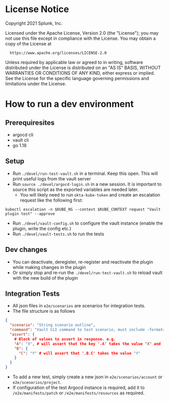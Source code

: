 # License Notice

Copyright 2021 Splunk, Inc.

Licensed under the Apache License, Version 2.0 (the "License");
you may not use this file except in compliance with the License.
You may obtain a copy of the License at

      https://www.apache.org/licenses/LICENSE-2.0

Unless required by applicable law or agreed to in writing, software
distributed under the License is distributed on an "AS IS" BASIS,
WITHOUT WARRANTIES OR CONDITIONS OF ANY KIND, either express or implied. 
See the License for the specific language governing permissions and
limitations under the License.

# How to run a dev environment

## Prerequiresites

- argocd cli
- vault cli
- go 1.18

## Setup

- Run `./devel/run-test-vault.sh` in a terminal. Keep this open. This will print useful logs from the vault server
- Run `source ./devel/argocd-login.sh` in a new session. It is important to source this script as the exported variables are needed later.
  - You will likely need to run `okta-kube-token` and create an escalation request like the following first:
```
kubectl escalation -n $KUBE_NS --context $KUBE_CONTEXT request "Vault plugin test" --approve
```
- Run `./devel/vault-config.sh` to configure the vault instance (enable the plugin, write the config etc.)
- Run `./devel/vault-tests.sh` to run the tests

## Dev changes

- You can deactivate, deregister, re-register and reactivate the plugin while making changes in the plugin
- Or simply stop and re-run the `./devel/run-test-vault.sh` to reload vault with the new build of the plugin

## Integration Tests 

- All json files in `e2e/scenarios` are scenarios for integration tests.
- The file structure is as follows 
```json
{
  "scenario": "String scenario outline",
  "command": "Vault CLI command to test scenario, must include -format=json flag",
  "assert": { 
    # Block of values to assert in response. e.g.
    "A": "X", # will assert that the key '.A' takes the value "X" and
    "B": {
      "C": "Y" # will assert that '.B.C' takes the value "Y"
    }
  }
}
```
- To add a new test, simply create a new json in `e2e/scenarios/account` or `e2e/scenarios/project`.
- If configuration of the test Argocd instance is required, add it to `/e2e/manifests/patch` or `/e2e/manifests/resources` as required.